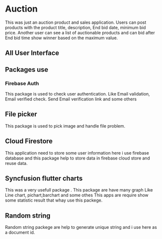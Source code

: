# Auction
This was just an auction product and sales application. Users can post products with the product title, description, End bid date, minimum bid price. Another user can see a list of auctionable products and can bid after End bid time show winner based on the maximum value.

## All User Interface

## Packages use
### Firebase Auth
This package is used to check user authentication. Like Email validation, Email verified check. Send Email verification link and some others
## File picker
This package is used to pick image and handle file problem.
## Cloud Firestore
This application need to store some user information here i use firebase database and this package help to store data in firebase cloud store and reuse data.
## Syncfusion flutter charts
This was a very usefull package . This package are have many graph Like Line chart, pichart,barchart and some othes
This apps are require show some statistic result that whay use this packege.
## Random string
Random string packege are help to generate unique string and i use here as a document id.

